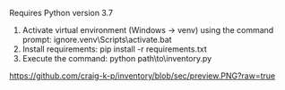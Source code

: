 Requires Python version 3.7

1. Activate virtual environment (Windows -> venv) using the command prompt:  ignore.venv\Scripts\activate.bat
2. Install requirements: pip install -r requirements.txt
3. Execute the command: python path\to\inventory.py

https://github.com/craig-k-p/inventory/blob/sec/preview.PNG?raw=true
